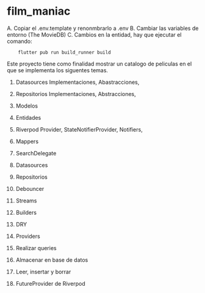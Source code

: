 # film_maniac


A. Copiar el .env.template y renonmbrarlo a .env
B. Cambiar las variables de entorno (The MovieDB)
C. Cambios en la entidad, hay que ejecutar el comando:
```
    flutter pub run build_runner build
```


Este proyecto tiene como finalidad mostrar un catalogo de peliculas en el que se implementa los siguentes temas.



1. Datasources
    Implementaciones,
    Abastracciones,
2. Repositorios
    Implementaciones,
    Abstracciones,

3. Modelos
4. Entidades
5. Riverpod
    Provider,
    StateNotifierProvider,
    Notifiers,
6. Mappers
7. SearchDelegate
8. Datasources
9. Repositorios
11. Debouncer
12. Streams
13. Builders
14. DRY
15. Providers
16. Realizar queries
17. Almacenar en base de datos
18. Leer, insertar y borrar
19. FutureProvider de Riverpod

